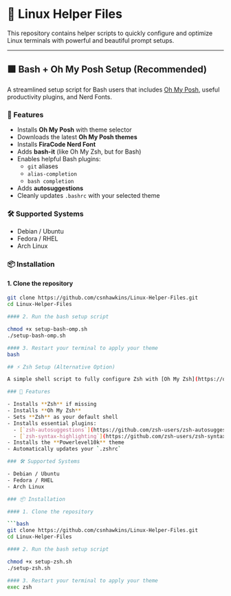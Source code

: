 # 🧰 Linux Helper Files

This repository contains helper scripts to quickly configure and optimize Linux terminals with powerful and beautiful prompt setups.

---

## 🟩 Bash + Oh My Posh Setup (Recommended)

A streamlined setup script for Bash users that includes [Oh My Posh](https://ohmyposh.dev), useful productivity plugins, and Nerd Fonts.

### 🚀 Features

- Installs **Oh My Posh** with theme selector
- Downloads the latest **Oh My Posh themes**
- Installs **FiraCode Nerd Font**
- Adds **bash-it** (like Oh My Zsh, but for Bash)
- Enables helpful Bash plugins:
  - `git` aliases
  - `alias-completion`
  - `bash completion`
- Adds **autosuggestions**
- Cleanly updates `.bashrc` with your selected theme

### 🛠️ Supported Systems

- Debian / Ubuntu
- Fedora / RHEL
- Arch Linux

### 📦 Installation

#### 1. Clone the repository

```bash
git clone https://github.com/csnhawkins/Linux-Helper-Files.git
cd Linux-Helper-Files

#### 2. Run the bash setup script

chmod +x setup-bash-omp.sh
./setup-bash-omp.sh

#### 3. Restart your terminal to apply your theme
bash

## ⚡ Zsh Setup (Alternative Option)

A simple shell script to fully configure Zsh with [Oh My Zsh](https://ohmyz.sh/), plugins, and a beautiful Powerlevel10k theme.

### 🚀 Features

- Installs **Zsh** if missing
- Installs **Oh My Zsh**
- Sets **Zsh** as your default shell
- Installs essential plugins:
  - [`zsh-autosuggestions`](https://github.com/zsh-users/zsh-autosuggestions)
  - [`zsh-syntax-highlighting`](https://github.com/zsh-users/zsh-syntax-highlighting)
- Installs the **Powerlevel10k** theme
- Automatically updates your `.zshrc`

### 🛠️ Supported Systems

- Debian / Ubuntu
- Fedora / RHEL
- Arch Linux

### 📦 Installation

#### 1. Clone the repository

```bash
git clone https://github.com/csnhawkins/Linux-Helper-Files.git
cd Linux-Helper-Files

#### 2. Run the bash setup script

chmod +x setup-zsh.sh
./setup-zsh.sh

#### 3. Restart your terminal to apply your theme
exec zsh


